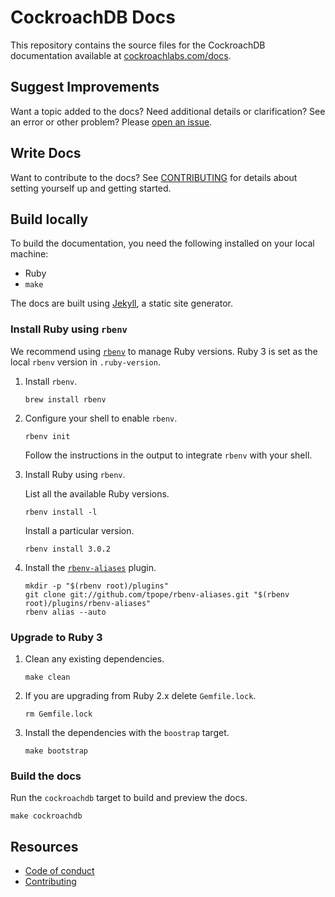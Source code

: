 # CockroachDB Docs

This repository contains the source files for the CockroachDB documentation available at [cockroachlabs.com/docs](https://cockroachlabs.com/docs).

## Suggest Improvements

Want a topic added to the docs? Need additional details or clarification? See an error or other problem? Please [open an issue](https://github.com/cockroachdb/docs/issues).

## Write Docs

Want to contribute to the docs? See [CONTRIBUTING](CONTRIBUTING.md) for details about setting yourself up and getting started.

## Build locally

To build the documentation, you need the following installed on your local machine:

- Ruby
- `make`

The docs are built using [Jekyll](https://jekyllrb.com/), a static site generator.

### Install Ruby using `rbenv`

We recommend using [`rbenv`](https://github.com/rbenv/rbenv) to manage Ruby versions. Ruby 3 is set as the local `rbenv` version in `.ruby-version`.

1. Install `rbenv`.

    ~~~ shell
    brew install rbenv
    ~~~

1. Configure your shell to enable `rbenv`.

    ~~~ shell
    rbenv init
    ~~~

    Follow the instructions in the output to integrate `rbenv` with your shell.

1. Install Ruby using `rbenv`.

    List all the available Ruby versions.

    ~~~ shell
    rbenv install -l
    ~~~

    Install a particular version.

    ~~~ shell
    rbenv install 3.0.2
    ~~~

1. Install the [`rbenv-aliases`](https://github.com/tpope/rbenv-aliases) plugin.

    ~~~ shell
    mkdir -p "$(rbenv root)/plugins"
    git clone git://github.com/tpope/rbenv-aliases.git "$(rbenv root)/plugins/rbenv-aliases"
    rbenv alias --auto
    ~~~

### Upgrade to Ruby 3

1. Clean any existing dependencies.

    ~~~ shell
    make clean
    ~~~

1. If you are upgrading from Ruby 2.x delete `Gemfile.lock`.

    ~~~ shell
    rm Gemfile.lock
    ~~~

1. Install the dependencies with the `boostrap` target.

    ~~~ shell
    make bootstrap
    ~~~

### Build the docs

Run the `cockroachdb` target to build and preview the docs.

~~~ shell
make cockroachdb
~~~

## Resources

- [Code of conduct](CODE_OF_CONDUCT.md)
- [Contributing](CONTRIBUTING.md)
